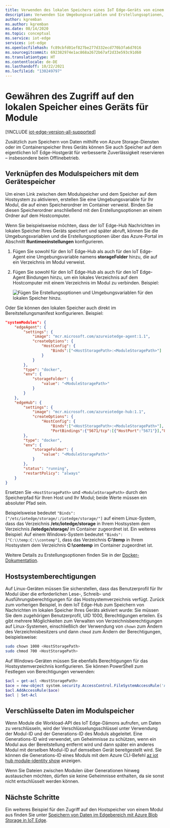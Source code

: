```yaml
---
title: Verwenden des lokalen Speichers eines IoT Edge-Geräts von einem Modul aus – Azure IoT Edge | Microsoft-Dokumentation
description: Verwenden Sie Umgebungsvariablen und Erstellungsoptionen, um den Modulzugriff auf den lokalen Speicher eines IoT Edge-Geräts zu ermöglichen.
author: kgremban
ms.author: kgremban
ms.date: 08/14/2020
ms.topic: conceptual
ms.service: iot-edge
services: iot-edge
ms.openlocfilehash: fc89cbfd01ef827be277d332ecd770b3fa6d7016
ms.sourcegitcommit: 692382974e1ac868a2672b67af2d33e593c91d60
ms.translationtype: HT
ms.contentlocale: de-DE
ms.lasthandoff: 10/22/2021
ms.locfileid: "130249797"
---
```

# <a name="give-modules-access-to-a-devices-local-storage"></a>Gewähren des Zugriff auf den lokalen Speicher eines Geräts für Module

[!INCLUDE [iot-edge-version-all-supported](../../includes/iot-edge-version-all-supported.md)]

Zusätzlich zum Speichern von Daten mithilfe von Azure Storage-Diensten oder im Containerspeicher Ihres Geräts können Sie auch Speicher auf dem eigentlichen IoT Edge-Hostgerät für verbesserte Zuverlässigkeit reservieren – insbesondere beim Offlinebetrieb.

## <a name="link-module-storage-to-device-storage"></a>Verknüpfen des Modulspeichers mit dem Gerätespeicher

Um einen Link zwischen dem Modulspeicher und dem Speicher auf dem Hostsystem zu aktivieren, erstellen Sie eine Umgebungsvariable für Ihr Modul, die auf einen Speicherordner im Container verweist. Binden Sie diesen Speicherordner anschließend mit den Erstellungsoptionen an einem Ordner auf dem Hostcomputer.

Wenn Sie beispielsweise möchten, dass der IoT Edge-Hub Nachrichten im lokalen Speicher Ihres Geräts speichert und später abruft, können Sie die Umgebungsvariablen und die Erstellungsoptionen über das Azure-Portal im Abschnitt **Runtimeeinstellungen** konfigurieren.

1. Fügen Sie sowohl für den IoT Edge-Hub als auch für den IoT Edge-Agent eine Umgebungsvariable namens **storageFolder** hinzu, die auf ein Verzeichnis im Modul verweist.
1. Fügen Sie sowohl für den IoT Edge-Hub als auch für den IoT Edge-Agent Bindungen hinzu, um ein lokales Verzeichnis auf dem Hostcomputer mit einem Verzeichnis im Modul zu verbinden. Beispiel:

   ![Fügen Sie Erstellungsoptionen und Umgebungsvariablen für den lokalen Speicher hinzu.](./media/how-to-access-host-storage-from-module/offline-storage.png)

Oder Sie können den lokalen Speicher auch direkt im Bereitstellungsmanifest konfigurieren. Beispiel:

```json
"systemModules": {
    "edgeAgent": {
        "settings": {
            "image": "mcr.microsoft.com/azureiotedge-agent:1.1",
            "createOptions": {
                "HostConfig": {
                    "Binds":["<HostStoragePath>:<ModuleStoragePath>"]
                }
            }
        },
        "type": "docker",
        "env": {
            "storageFolder": {
                "value": "<ModuleStoragePath>"
            }
        }
    },
    "edgeHub": {
        "settings": {
            "image": "mcr.microsoft.com/azureiotedge-hub:1.1",
            "createOptions": {
                "HostConfig": {
                    "Binds":["<HostStoragePath>:<ModuleStoragePath>"],
                    "PortBindings":{"5671/tcp":[{"HostPort":"5671"}],"8883/tcp":[{"HostPort":"8883"}],"443/tcp":[{"HostPort":"443"}]}}}
        },
        "type": "docker",
        "env": {
            "storageFolder": {
                "value": "<ModuleStoragePath>"
            }
        },
        "status": "running",
        "restartPolicy": "always"
    }
}
```

Ersetzen Sie `<HostStoragePath>` und `<ModuleStoragePath>` durch den Speicherpfad für Ihren Host und Ihr Modul; beide Werte müssen ein absoluter Pfad sein.

Beispielsweise bedeutet `"Binds":["/etc/iotedge/storage/:/iotedge/storage/"]` auf einem Linux-System, dass das Verzeichnis **/etc/iotedge/storage** in Ihrem Hostsystem dem Verzeichnis **/iotedge/storage/** im Container zugeordnet ist. Ein weiteres Beispiel: Auf einem Windows-System bedeutet `"Binds":["C:\\temp:C:\\contemp"]`, dass das Verzeichnis **C:\\temp** in Ihrem Hostsystem dem Verzeichnis **C:\\contemp** im Container zugeordnet ist.

Weitere Details zu Erstellungsoptionen finden Sie in der [Docker-Dokumentation](https://docs.docker.com/engine/api/v1.32/#operation/ContainerCreate).

## <a name="host-system-permissions"></a>Hostsystemberechtigungen

Auf Linux-Geräten müssen Sie sicherstellen, dass das Benutzerprofil für Ihr Modul über die erforderlichen Lese-, Schreib- und Ausführungsberechtigungen für das Hostsystemverzeichnis verfügt. Zurück zum vorherigen Beispiel, in dem IoT Edge-Hub zum Speichern von Nachrichten im lokalen Speicher Ihres Geräts aktiviert wurde: Sie müssen Sie dem zugehörigen Benutzerprofil, UID 1000, Berechtigungen erteilen. Es gibt mehrere Möglichkeiten zum Verwalten von Verzeichnisberechtigungen auf Linux-Systemen, einschließlich der Verwendung von `chown` zum Ändern des Verzeichnisbesitzers und dann `chmod` zum Ändern der Berechtigungen, beispielsweise:

```bash
sudo chown 1000 <HostStoragePath>
sudo chmod 700 <HostStoragePath>
```

Auf Windows-Geräten müssen Sie ebenfalls Berechtigungen für das Hostsystemverzeichnis konfigurieren. Sie können PowerShell zum Festlegen von Berechtigungen verwenden:

```powershell
$acl = get-acl <HostStoragePath>
$ace = new-object system.security.AccessControl.FileSystemAccessRule('Authenticated Users','FullControl','Allow')
$acl.AddAccessRule($ace)
$acl | Set-Acl
```

## <a name="encrypted-data-in-module-storage"></a>Verschlüsselte Daten im Modulspeicher

Wenn Module die Workload-API des IoT Edge-Dämons aufrufen, um Daten zu verschlüsseln, wird der Verschlüsselungsschlüssel unter Verwendung der Modul-ID und der Generations-ID des Moduls abgeleitet. Eine Generations-ID wird verwendet, um Geheimnisse zu schützen, wenn ein Modul aus der Bereitstellung entfernt wird und dann später ein anderes Modul mit derselben Modul-ID auf demselben Gerät bereitgestellt wird. Sie können die Generations-ID eines Moduls mit dem Azure CLI-Befehl [az iot hub module-identity show](/cli/azure/iot/hub/module-identity) anzeigen.

Wenn Sie Dateien zwischen Modulen über Generationen hinweg austauschen möchten, dürfen sie keine Geheimnisse enthalten, da sie sonst nicht entschlüsselt werden können.

## <a name="next-steps"></a>Nächste Schritte

Ein weiteres Beispiel für den Zugriff auf den Hostspeicher von einem Modul aus finden Sie unter [Speichern von Daten im Edgebereich mit Azure Blob Storage in IoT Edge](how-to-store-data-blob.md).
